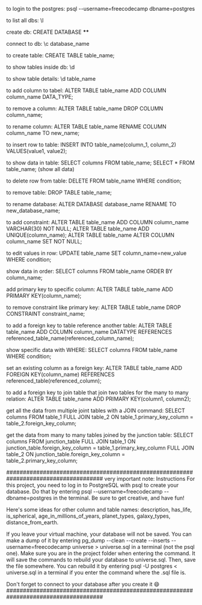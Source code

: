 to login to the postgres:
psql --username=freecodecamp dbname=postgres

to list all dbs:
\l

create db:
CREATE DATABASE **\*\***

connect to db:
\c database_name

to create table:
CREATE TABLE table_name;

to show tables inside db:
\d

to show table details:
\d table_name

to add column to tabel:
ALTER TABLE table_name ADD COLUMN column_name DATA_TYPE;

to remove a column:
ALTER TABLE table_name DROP COLUMN column_name;

to rename column:
ALTER TABLE table_name RENAME COLUMN column_name TO new_name;

to insert row to table:
INSERT INTO table_name(column_1, column_2) VALUES(value1, value2);

to show data in table:
SELECT columns FROM table_name;
SELECT \* FROM table_name; (show all data)

to delete row from table:
DELETE FROM table_name WHERE condition;

to remove table:
DROP TABLE table_name;

to rename database:
ALTER DATABASE database_name RENAME TO new_database_name;

to add constraint:
ALTER TABLE table_name ADD COLUMN column_name VARCHAR(30) NOT NULL;
ALTER TABLE table_name ADD UNIQUE(column_name);
ALTER TABLE table_name ALTER COLUMN column_name SET NOT NULL;

to edit values in row:
UPDATE table_name SET column_name=new_value WHERE condition;

show data in order:
SELECT columns FROM table_name ORDER BY column_name;

add primary key to specific column:
ALTER TABLE table_name ADD PRIMARY KEY(column_name);

to remove constraint like primary key:
ALTER TABLE table_name DROP CONSTRAINT constraint_name;

to add a foreign key to table reference another table:
ALTER TABLE table_name ADD COLUMN column_name DATATYPE REFERENCES referenced_table_name(referenced_column_name);

show specific data with WHERE:
SELECT columns FROM table_name WHERE condition;

set an existing column as a foreign key:
ALTER TABLE table_name ADD FOREIGN KEY(column_name) REFERENCES referenced_table(referenced_column);

to add a foreign key to join table that join two tables for the many to many relation:
ALTER TABLE table_name ADD PRIMARY KEY(column1, column2);

get all the data from multiple joint tables with a JOIN command:
SELECT columns FROM table_1 FULL JOIN table_2 ON table_1.primary_key_column = table_2.foreign_key_column;

get the data from many to many tables joined by the junction table:
SELECT columns FROM junction_table
FULL JOIN table_1 ON junction_table.foreign_key_column = table_1.primary_key_column
FULL JOIN table_2 ON junction_table.foreign_key_column = table_2.primary_key_column;

#####################################################################################
very important note:
Instructions
For this project, you need to log in to PostgreSQL with psql to create your database. Do that by entering psql --username=freecodecamp --dbname=postgres in the terminal. Be sure to get creative, and have fun!

Here's some ideas for other column and table names: description, has_life, is_spherical, age_in_millions_of_years, planet_types, galaxy_types, distance_from_earth.

If you leave your virtual machine, your database will not be saved. You can make a dump of it by entering pg_dump --clean --create --inserts --username=freecodecamp universe > universe.sql in a terminal (not the psql one). Make sure you are in the project folder when entering the command. It will save the commands to rebuild your database to universe.sql. Then, save the file somewhere. You can rebuild it by entering psql -U postgres < universe.sql in a terminal if you enter the command where the .sql file is.

Don't forget to connect to your database after you create it 😄
#####################################################################################
